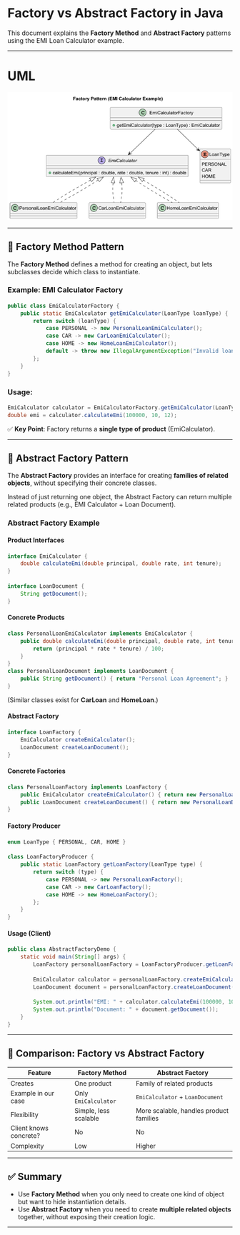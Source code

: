 # Factory vs Abstract Factory in Java

This document explains the **Factory Method** and **Abstract Factory** patterns using the EMI Loan Calculator example.

---
# UML
![UML](factory-Factory_Pattern__EMI_Calculator_Example_.png)

---

## 🔹 Factory Method Pattern

The **Factory Method** defines a method for creating an object, but lets subclasses decide which class to instantiate.

### Example: EMI Calculator Factory

```java
public class EmiCalculatorFactory {
    public static EmiCalculator getEmiCalculator(LoanType loanType) {
        return switch (loanType) {
            case PERSONAL -> new PersonalLoanEmiCalculator();
            case CAR -> new CarLoanEmiCalculator();
            case HOME -> new HomeLoanEmiCalculator();
            default -> throw new IllegalArgumentException("Invalid loan type");
        };
    }
}
```

### Usage:
```java
EmiCalculator calculator = EmiCalculatorFactory.getEmiCalculator(LoanType.PERSONAL);
double emi = calculator.calculateEmi(100000, 10, 12);
```

✅ **Key Point**: Factory returns a **single type of product** (EmiCalculator).

---

## 🔹 Abstract Factory Pattern

The **Abstract Factory** provides an interface for creating **families of related objects**, without specifying their concrete classes.

Instead of just returning one object, the Abstract Factory can return multiple related products (e.g., EMI Calculator + Loan Document).

### Abstract Factory Example

#### Product Interfaces
```java
interface EmiCalculator {
    double calculateEmi(double principal, double rate, int tenure);
}

interface LoanDocument {
    String getDocument();
}
```

#### Concrete Products
```java
class PersonalLoanEmiCalculator implements EmiCalculator {
    public double calculateEmi(double principal, double rate, int tenure) {
        return (principal * rate * tenure) / 100;
    }
}
class PersonalLoanDocument implements LoanDocument {
    public String getDocument() { return "Personal Loan Agreement"; }
}
```

(Similar classes exist for **CarLoan** and **HomeLoan**.)

#### Abstract Factory
```java
interface LoanFactory {
    EmiCalculator createEmiCalculator();
    LoanDocument createLoanDocument();
}
```

#### Concrete Factories
```java
class PersonalLoanFactory implements LoanFactory {
    public EmiCalculator createEmiCalculator() { return new PersonalLoanEmiCalculator(); }
    public LoanDocument createLoanDocument() { return new PersonalLoanDocument(); }
}
```

#### Factory Producer
```java
enum LoanType { PERSONAL, CAR, HOME }

class LoanFactoryProducer {
    public static LoanFactory getLoanFactory(LoanType type) {
        return switch (type) {
            case PERSONAL -> new PersonalLoanFactory();
            case CAR -> new CarLoanFactory();
            case HOME -> new HomeLoanFactory();
        };
    }
}
```

#### Usage (Client)
```java
public class AbstractFactoryDemo {
    static void main(String[] args) {
        LoanFactory personalLoanFactory = LoanFactoryProducer.getLoanFactory(LoanType.PERSONAL);

        EmiCalculator calculator = personalLoanFactory.createEmiCalculator();
        LoanDocument document = personalLoanFactory.createLoanDocument();

        System.out.println("EMI: " + calculator.calculateEmi(100000, 10, 12));
        System.out.println("Document: " + document.getDocument());
    }
}
```

---

## 🔎 Comparison: Factory vs Abstract Factory

| Feature                | Factory Method | Abstract Factory |
|-------------------------|----------------|-----------------|
| Creates                | One product    | Family of related products |
| Example in our case    | Only `EmiCalculator` | `EmiCalculator` + `LoanDocument` |
| Flexibility            | Simple, less scalable | More scalable, handles product families |
| Client knows concrete? | No             | No              |
| Complexity             | Low            | Higher          |

---

## ✅ Summary

- Use **Factory Method** when you only need to create one kind of object but want to hide instantiation details.  
- Use **Abstract Factory** when you need to create **multiple related objects** together, without exposing their creation logic.

---
